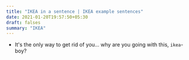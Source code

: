 ```yaml
---
title: "IKEA in a sentence | IKEA example sentences"
date: 2021-01-20T19:57:50+05:30
draft: falses
summary: "IKEA"
---
```

- It's the only way to get rid of you... why are you going with this, `ikea`- boy?
                 
